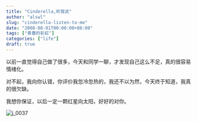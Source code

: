 ```yaml
---
title: "Cinderella,听我说"
author: "alswl"
slug: "cinderella-listen-to-me"
date: "2008-08-01T00:00:00+08:00"
tags: ["青春的彩虹"]
categories: ["life"]
draft: true
---
```


以前一直觉得自己做了很多，今天和同学一聊，才发现自己这么不足，真的很容易情绪化。

对不起，我向你认错，你评价我忽冷忽热的，我还不以为然，今天终于知道，我真的很欠缺。

我想你保证，以后一定一颗红星向太阳，好好的对你。

![j_0037](../../static/images/upload_dropbox/200808/j_0037.gif)


